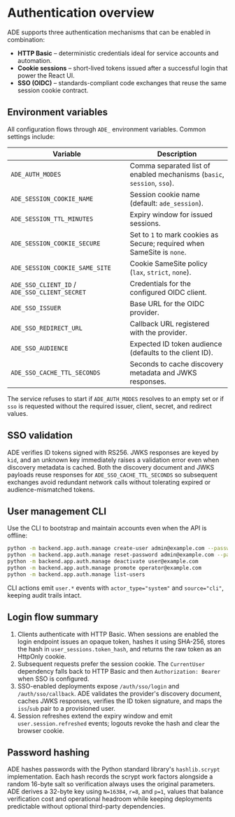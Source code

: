 # Authentication overview

ADE supports three authentication mechanisms that can be enabled in combination:

- **HTTP Basic** – deterministic credentials ideal for service accounts and automation.
- **Cookie sessions** – short-lived tokens issued after a successful login that power the React UI.
- **SSO (OIDC)** – standards-compliant code exchanges that reuse the same session cookie contract.

## Environment variables

All configuration flows through `ADE_` environment variables. Common settings include:

| Variable | Description |
| --- | --- |
| `ADE_AUTH_MODES` | Comma separated list of enabled mechanisms (`basic`, `session`, `sso`). |
| `ADE_SESSION_COOKIE_NAME` | Session cookie name (default: `ade_session`). |
| `ADE_SESSION_TTL_MINUTES` | Expiry window for issued sessions. |
| `ADE_SESSION_COOKIE_SECURE` | Set to `1` to mark cookies as Secure; required when SameSite is `none`. |
| `ADE_SESSION_COOKIE_SAME_SITE` | Cookie SameSite policy (`lax`, `strict`, `none`). |
| `ADE_SSO_CLIENT_ID` / `ADE_SSO_CLIENT_SECRET` | Credentials for the configured OIDC client. |
| `ADE_SSO_ISSUER` | Base URL for the OIDC provider. |
| `ADE_SSO_REDIRECT_URL` | Callback URL registered with the provider. |
| `ADE_SSO_AUDIENCE` | Expected ID token audience (defaults to the client ID). |
| `ADE_SSO_CACHE_TTL_SECONDS` | Seconds to cache discovery metadata and JWKS responses. |

The service refuses to start if `ADE_AUTH_MODES` resolves to an empty set or if `sso` is requested without the required issuer,
client, secret, and redirect values.

## SSO validation

ADE verifies ID tokens signed with RS256. JWKS responses are keyed by `kid`, and an unknown key immediately raises a validation
error even when discovery metadata is cached. Both the discovery document and JWKS payloads reuse responses for `ADE_SSO_CACHE_TTL_SECONDS`
so subsequent exchanges avoid redundant network calls without tolerating expired or audience-mismatched tokens.

## User management CLI

Use the CLI to bootstrap and maintain accounts even when the API is offline:

```bash
python -m backend.app.auth.manage create-user admin@example.com --password change-me --role admin
python -m backend.app.auth.manage reset-password admin@example.com --password another-secret
python -m backend.app.auth.manage deactivate user@example.com
python -m backend.app.auth.manage promote operator@example.com
python -m backend.app.auth.manage list-users
```

CLI actions emit `user.*` events with `actor_type="system"` and `source="cli"`, keeping audit trails intact.

## Login flow summary

1. Clients authenticate with HTTP Basic. When sessions are enabled the login endpoint issues an opaque token, hashes it using
   SHA-256, stores the hash in `user_sessions.token_hash`, and returns the raw token as an HttpOnly cookie.
2. Subsequent requests prefer the session cookie. The `CurrentUser` dependency falls back to HTTP Basic and then `Authorization:
   Bearer` when SSO is configured.
3. SSO-enabled deployments expose `/auth/sso/login` and `/auth/sso/callback`. ADE validates the provider's discovery document,
   caches JWKS responses, verifies the ID token signature, and maps the `iss`/`sub` pair to a provisioned user.
4. Session refreshes extend the expiry window and emit `user.session.refreshed` events; logouts revoke the hash and clear the
   browser cookie.

## Password hashing

ADE hashes passwords with the Python standard library's `hashlib.scrypt` implementation. Each hash records the scrypt work
factors alongside a random 16-byte salt so verification always uses the original parameters. ADE derives a 32-byte key using
`N=16384`, `r=8`, and `p=1`, values that balance verification cost and operational headroom while keeping deployments predictable
without optional third-party dependencies.
